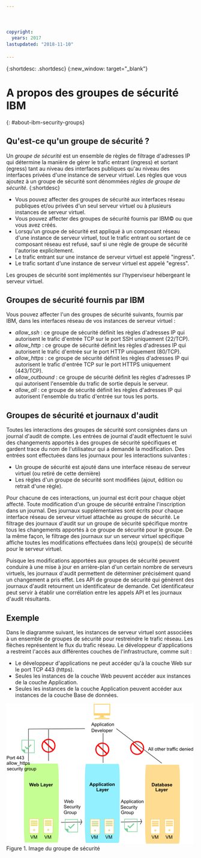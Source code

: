 ```yaml
---



copyright:
  years: 2017
lastupdated: "2018-11-10"

---
```


{:shortdesc: .shortdesc}
{:new_window: target="_blank"}

# A propos des groupes de sécurité IBM
{: #about-ibm-security-groups}

## Qu'est-ce qu'un groupe de sécurité ?
Un *groupe de sécurité* est un ensemble de règles de filtrage d'adresses IP qui détermine la manière de gérer le trafic entrant (ingress) et sortant (egress) tant au niveau des interfaces publiques qu'au niveau des interfaces privées d'une instance de serveur virtuel. Les règles que vous ajoutez à un groupe de sécurité sont dénommées *règles de groupe de sécurité*.
{:shortdesc}

* Vous pouvez affecter des groupes de sécurité aux interfaces réseau publiques et/ou privées d'un seul serveur virtuel ou à plusieurs instances de serveur virtuel.
* Vous pouvez affecter des groupes de sécurité fournis par IBM© ou que vous avez créés.
* Lorsqu'un groupe de sécurité est appliqué à un composant réseau d'une instance de serveur virtuel, tout le trafic entrant ou sortant de ce composant réseau est refusé, sauf si une règle de groupe de sécurité l'autorise explicitement.
* Le trafic entrant sur une instance de serveur virtuel est appelé "ingress".
* Le trafic sortant d'une instance de serveur virtuel est appelé "egress".

Les groupes de sécurité sont implémentés sur l'hyperviseur hébergeant le serveur virtuel.

## Groupes de sécurité fournis par IBM
Vous pouvez affecter l'un des groupes de sécurité suivants, fournis par IBM, dans les interfaces réseau de vos instances de serveur virtuel :

* *allow_ssh* : ce groupe de sécurité définit les règles d'adresses IP qui autorisent le trafic d'entrée TCP sur le port SSH uniquement (22/TCP).
* *allow_http* : ce groupe de sécurité définit les règles d'adresses IP qui autorisent le trafic d'entrée sur le port HTTP uniquement (80/TCP).
* *allow_https* : ce groupe de sécurité définit les règles d'adresses IP qui autorisent le trafic d'entrée TCP sur le port HTTPS uniquement (443/TCP).
* *allow_outbound* : ce groupe de sécurité définit les règles d'adresses IP qui autorisent l'ensemble du trafic de sortie depuis le serveur.
* *allow_all* : ce groupe de sécurité définit les règles d'adresses IP qui autorisent l'ensemble du trafic d'entrée sur tous les ports.

## Groupes de sécurité et journaux d'audit
Toutes les interactions des groupes de sécurité sont consignées dans un journal d'audit de compte. Les entrées de journal d'audit effectuent le suivi des changements apportés à des groupes de sécurité spécifiques et gardent trace du nom de l'utilisateur qui a demandé la modification. Des entrées sont effectuées dans les journaux pour les interactions suivantes :
* Un groupe de sécurité est ajouté dans une interface réseau de serveur virtuel (ou retiré de cette dernière)
* Les règles d'un groupe de sécurité sont modifiées (ajout, édition ou retrait d'une règle).

Pour chacune de ces interactions, un journal est écrit pour chaque objet affecté. Toute modification d'un groupe de sécurité entraîne l'inscription dans un journal. Des journaux supplémentaires sont écrits pour chaque interface réseau de serveur virtuel attachée au groupe de sécurité. Le filtrage des journaux d'audit sur un groupe de sécurité spécifique montre tous les changements apportés à ce groupe de sécurité pour le groupe. De la même façon, le filtrage des journaux sur un serveur virtuel spécifique affiche toutes les modifications effectuées dans le(s) groupe(s) de sécurité pour le serveur virtuel.

Puisque les modifications apportées aux groupes de sécurité peuvent conduire à une mise à jour en arrière-plan d'un certain nombre de serveurs virtuels, les journaux d'audit permettent de déterminer précisément quand un changement a pris effet.  Les API de groupe de sécurité qui génèrent des journaux d'audit retournent un identificateur de demande. Cet identificateur peut servir à établir une corrélation entre les appels API et les journaux d'audit résultants.

## Exemple
Dans le diagramme suivant, les instances de serveur virtuel sont associées à un ensemble de groupes de sécurité pour restreindre le trafic réseau. Les flèches représentent le flux du trafic réseau. Le développeur d'applications a restreint l'accès aux différentes couches de l'infrastructure, comme suit :

* Le développeur d'applications ne peut accéder qu'à la couche Web sur le port TCP 443 (https).
* Seules les instances de la couche Web peuvent accéder aux instances de la couche Application.
* Seules les instances de la couche Application peuvent accéder aux instances de la couche Base de données.

![Image du groupe de sécurité](images/SecurityGroups.png "Image présentant le flux du trafic réseau avec un ensemble de groupes de sécurité activés") Figure 1. Image du groupe de sécurité
